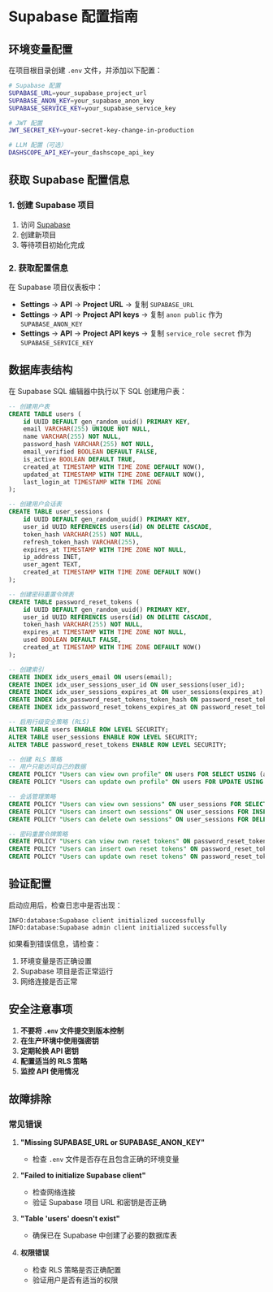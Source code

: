 # Supabase 配置指南

## 环境变量配置

在项目根目录创建 `.env` 文件，并添加以下配置：

```bash
# Supabase 配置
SUPABASE_URL=your_supabase_project_url
SUPABASE_ANON_KEY=your_supabase_anon_key
SUPABASE_SERVICE_KEY=your_supabase_service_key

# JWT 配置
JWT_SECRET_KEY=your-secret-key-change-in-production

# LLM 配置（可选）
DASHSCOPE_API_KEY=your_dashscope_api_key
```

## 获取 Supabase 配置信息

### 1. 创建 Supabase 项目
1. 访问 [Supabase](https://supabase.com)
2. 创建新项目
3. 等待项目初始化完成

### 2. 获取配置信息
在 Supabase 项目仪表板中：
- **Settings** → **API** → **Project URL** → 复制 `SUPABASE_URL`
- **Settings** → **API** → **Project API keys** → 复制 `anon public` 作为 `SUPABASE_ANON_KEY`
- **Settings** → **API** → **Project API keys** → 复制 `service_role secret` 作为 `SUPABASE_SERVICE_KEY`

## 数据库表结构

在 Supabase SQL 编辑器中执行以下 SQL 创建用户表：

```sql
-- 创建用户表
CREATE TABLE users (
    id UUID DEFAULT gen_random_uuid() PRIMARY KEY,
    email VARCHAR(255) UNIQUE NOT NULL,
    name VARCHAR(255) NOT NULL,
    password_hash VARCHAR(255) NOT NULL,
    email_verified BOOLEAN DEFAULT FALSE,
    is_active BOOLEAN DEFAULT TRUE,
    created_at TIMESTAMP WITH TIME ZONE DEFAULT NOW(),
    updated_at TIMESTAMP WITH TIME ZONE DEFAULT NOW(),
    last_login_at TIMESTAMP WITH TIME ZONE
);

-- 创建用户会话表
CREATE TABLE user_sessions (
    id UUID DEFAULT gen_random_uuid() PRIMARY KEY,
    user_id UUID REFERENCES users(id) ON DELETE CASCADE,
    token_hash VARCHAR(255) NOT NULL,
    refresh_token_hash VARCHAR(255),
    expires_at TIMESTAMP WITH TIME ZONE NOT NULL,
    ip_address INET,
    user_agent TEXT,
    created_at TIMESTAMP WITH TIME ZONE DEFAULT NOW()
);

-- 创建密码重置令牌表
CREATE TABLE password_reset_tokens (
    id UUID DEFAULT gen_random_uuid() PRIMARY KEY,
    user_id UUID REFERENCES users(id) ON DELETE CASCADE,
    token_hash VARCHAR(255) NOT NULL,
    expires_at TIMESTAMP WITH TIME ZONE NOT NULL,
    used BOOLEAN DEFAULT FALSE,
    created_at TIMESTAMP WITH TIME ZONE DEFAULT NOW()
);

-- 创建索引
CREATE INDEX idx_users_email ON users(email);
CREATE INDEX idx_user_sessions_user_id ON user_sessions(user_id);
CREATE INDEX idx_user_sessions_expires_at ON user_sessions(expires_at);
CREATE INDEX idx_password_reset_tokens_token_hash ON password_reset_tokens(token_hash);
CREATE INDEX idx_password_reset_tokens_expires_at ON password_reset_tokens(expires_at);

-- 启用行级安全策略 (RLS)
ALTER TABLE users ENABLE ROW LEVEL SECURITY;
ALTER TABLE user_sessions ENABLE ROW LEVEL SECURITY;
ALTER TABLE password_reset_tokens ENABLE ROW LEVEL SECURITY;

-- 创建 RLS 策略
-- 用户只能访问自己的数据
CREATE POLICY "Users can view own profile" ON users FOR SELECT USING (auth.uid()::text = id::text);
CREATE POLICY "Users can update own profile" ON users FOR UPDATE USING (auth.uid()::text = id::text);

-- 会话管理策略
CREATE POLICY "Users can view own sessions" ON user_sessions FOR SELECT USING (auth.uid()::text = user_id::text);
CREATE POLICY "Users can insert own sessions" ON user_sessions FOR INSERT WITH CHECK (auth.uid()::text = user_id::text);
CREATE POLICY "Users can delete own sessions" ON user_sessions FOR DELETE USING (auth.uid()::text = user_id::text);

-- 密码重置令牌策略
CREATE POLICY "Users can view own reset tokens" ON password_reset_tokens FOR SELECT USING (auth.uid()::text = user_id::text);
CREATE POLICY "Users can insert own reset tokens" ON password_reset_tokens FOR INSERT WITH CHECK (auth.uid()::text = user_id::text);
CREATE POLICY "Users can update own reset tokens" ON password_reset_tokens FOR UPDATE USING (auth.uid()::text = user_id::text);
```

## 验证配置

启动应用后，检查日志中是否出现：
```
INFO:database:Supabase client initialized successfully
INFO:database:Supabase admin client initialized successfully
```

如果看到错误信息，请检查：
1. 环境变量是否正确设置
2. Supabase 项目是否正常运行
3. 网络连接是否正常

## 安全注意事项

1. **不要将 `.env` 文件提交到版本控制**
2. **在生产环境中使用强密钥**
3. **定期轮换 API 密钥**
4. **配置适当的 RLS 策略**
5. **监控 API 使用情况**

## 故障排除

### 常见错误

1. **"Missing SUPABASE_URL or SUPABASE_ANON_KEY"**
   - 检查 `.env` 文件是否存在且包含正确的环境变量

2. **"Failed to initialize Supabase client"**
   - 检查网络连接
   - 验证 Supabase 项目 URL 和密钥是否正确

3. **"Table 'users' doesn't exist"**
   - 确保已在 Supabase 中创建了必要的数据库表

4. **权限错误**
   - 检查 RLS 策略是否正确配置
   - 验证用户是否有适当的权限
